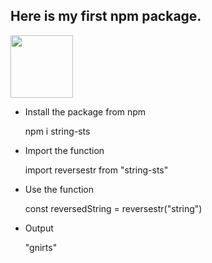 ## Here is my first npm package.

<img src='https://avatars.githubusercontent.com/u/120649081?v=4' width="100" height="100" />

- Install the package from npm

    npm i string-sts

- Import the function

    import reversestr from "string-sts"

- Use the function

    const reversedString = reversestr("string")

- Output

    "gnirts"